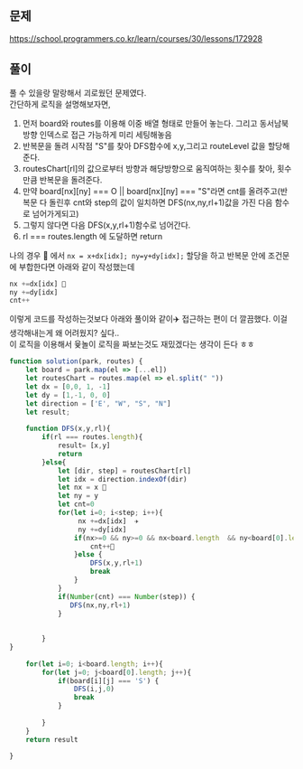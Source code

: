 ## 문제
https://school.programmers.co.kr/learn/courses/30/lessons/172928
## 풀이
풀 수 있을랑 말랑해서 괴로웠던 문제였다. <br/>
간단하게 로직을 설명해보자면,<br/>
1. 먼저 board와 routes를 이용해 이중 배열 형태로 만들어 놓는다. 그리고 동서남북 방향 인덱스로 접근 가능하게 미리 세팅해놓음<br/>
2. 반복문을 돌려 시작점 "S"를 찾아 DFS함수에 x,y,그리고 routeLevel 값을 할당해준다. <br/>
3. routesChart[rl]의 값으로부터 방향과 해당방향으로 움직여하는 횟수를 찾아, 횟수만큼 반복문을 돌려준다.
4. 만약 board[nx][ny] === O || board[nx][ny] === "S"라면 cnt를 올려주고(반복문 다 돌린후 cnt와 step의 값이 일치하면 DFS(nx,ny,rl+1)값을 가진 다음 함수로 넘어가게되고)</br> 
5. 그렇지 않다면 다음 DFS(x,y,rl+1)함수로 넘어간다. 
6. rl === routes.length 에 도달하면 return

나의 경우  🍙  에서 ```nx = x+dx[idx]; ny=y+dy[idx];``` 할당을 하고  반복문 안에 조건문에 부합한다면 아래와 같이 작성했는데
 ```jsx
 nx +=dx[idx] 🔮 
 ny +=dy[idx]
 cnt++
 ``` 
 이렇게 코드를 작성하는것보다 아래와 풀이와 같이✈️ 접근하는 편이 더 깔끔했다. 이걸 생각해내는게 왜 어려웠지? 싶다..<br/>
 이 로직을 이용해서 윷놀이 로직을 짜보는것도 재밌겠다는 생각이 든다 ㅎㅎ </br>

```jsx
function solution(park, routes) {
    let board = park.map(el => [...el])
    let routesChart = routes.map(el => el.split(" "))
    let dx = [0,0, 1, -1]
    let dy = [1,-1, 0, 0]
    let direction = ['E', "W", "S", "N"]
    let result; 
    
    function DFS(x,y,rl){
        if(rl === routes.length){
            result= [x,y]
            return
        }else{
            let [dir, step] = routesChart[rl]
            let idx = direction.indexOf(dir)
            let nx = x 🍙
            let ny = y 
            let cnt=0
            for(let i=0; i<step; i++){
                 nx +=dx[idx]  ✈️
                 ny +=dy[idx]
                if(nx>=0 && ny>=0 && nx<board.length  && ny<board[0].length  && (board[nx][ny] === "O" || board[nx][ny] === "S")) {
                    cnt++🔮
                }else {
                    DFS(x,y,rl+1)  
                    break
                }
            }
            if(Number(cnt) === Number(step)) {
               DFS(nx,ny,rl+1)
            }
            
          
        }
}
    
    for(let i=0; i<board.length; i++){
        for(let j=0; j<board[0].length; j++){
            if(board[i][j] === 'S') {
                DFS(i,j,0)
                break
            }
            
        }
    }
    return result
    
}
```
